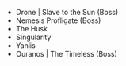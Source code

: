 - Drone | Slave to the Sun (Boss)
- Nemesis Profligate (Boss)
- The Husk
- Singularity
- Yanlis
- Ouranos | The Timeless (Boss)

